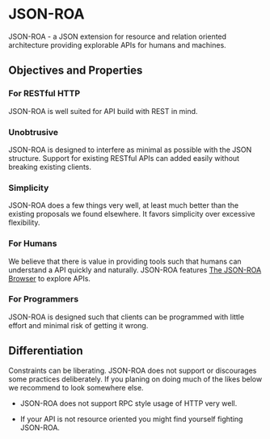 JSON-ROA
========

JSON-ROA - a JSON extension for resource and relation oriented architecture
providing explorable APIs for humans and machines.

Objectives and Properties 
-------------------------

### For RESTful HTTP 

JSON-ROA is well suited for API build with REST in mind.

### Unobtrusive

JSON-ROA is designed to interfere as minimal as possible with the JSON
structure. Support for existing RESTful APIs can added easily without
breaking existing clients. 

### Simplicity 

JSON-ROA does a few things very well, at least much better than the existing
proposals we found elsewhere. It favors simplicity over excessive flexibility.

### For Humans

We believe that there is value in providing tools such that humans can
understand a API quickly and naturally. JSON-ROA features [The JSON-ROA
Browser][] to explore APIs.

### For Programmers 

JSON-ROA is designed such that clients can be programmed with little
effort and minimal risk of getting it wrong. 



Differentiation
---------------

Constraints can be liberating. JSON-ROA does not support or discourages
some practices deliberately. If you planing on doing much of the likes
below we recommend to look somewhere else. 

-   JSON-ROA does not support RPC style usage of HTTP very well.

-   If your API is not resource oriented you might find yourself
    fighting JSON-ROA.



[The JSON-ROA Browser]: http://json-roa.github.io/browser/index.html

